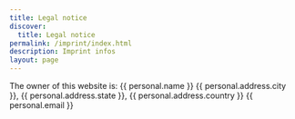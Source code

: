 ```yaml
---
title: Legal notice
discover:
  title: Legal notice
permalink: /imprint/index.html
description: Imprint infos
layout: page
---
```


The owner of this website is:
{{ personal.name }}
{{ personal.address.city }}, {{ personal.address.state }}, {{ personal.address.country }}
{{ personal.email }}
